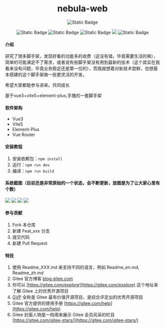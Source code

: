 
# <div align=center>nebula-web</div>

<div align=center>

  ![Static Badge](https://img.shields.io/badge/v0.0.1-white?style=flat&logo=nebula&label=nebula&color=%23FF0000)

  ![Static Badge](https://img.shields.io/badge/v20.11.1-white?style=flat&logoColor=%23339933&label=nodejs&color=%23339933)
  ![Static Badge](https://img.shields.io/badge/v10.5.0-white?style=flat&logo=npm&label=npm&color=%23CB3837)
  ![Static Badge](https://img.shields.io/badge/v3.4.21-white?style=flat&label=vue&color=%234FC08D)
  ![](https://img.shields.io/badge/v5.0.8-white?style=flat&logo=vue&label=vue%2Fcli&labelColor=%234FC08D)
  ![Static Badge](https://img.shields.io/badge/v5.2.4-white?style=flat&logo=vite&label=vite&color=%23646CFF)
</div>

#### 介绍
研究了很多脚手架，发现好看的功能多的收费（这没有错，毕竟需要生活的嘛），简单的可能满足不了需求，或者说有些脚手架没有用到最新的技术（这个其实在我看来没有问题，毕竟业务稳定还是第一位的），而我就想着对新技术尝鲜，也想基本搭建的这个脚手架做一些更灵活的开发。

希望大家都能参与进来。共同成长

基于vue3+vite5+element-plus,手撸的一套脚手架

#### 软件架构
* Vue3
* Vite5
* Element-Plus
* Vue Router

#### 安装教程

1.  安装依赖包：`npm install`
2.  运行：`npm run dev`
3.  编译：`npm run build`

#### 系统截图（目前还是非常原始的一个状态，会不断更新，放图是为了让大家心里有个数）
![](https://gitee.com/kushu001/pic-go-images/raw/master/images/20240327154001.png)
![](https://gitee.com/kushu001/pic-go-images/raw/master/images/20240327154025.png)
![](https://gitee.com/kushu001/pic-go-images/raw/master/images/20240328104431.png)
![](https://gitee.com/kushu001/pic-go-images/raw/master/images/20240328104501.png)
#### 参与贡献

1.  Fork 本仓库
2.  新建 Feat_xxx 分支
3.  提交代码
4.  新建 Pull Request


#### 特技

1.  使用 Readme\_XXX.md 来支持不同的语言，例如 Readme\_en.md, Readme\_zh.md
2.  Gitee 官方博客 [blog.gitee.com](https://blog.gitee.com)
3.  你可以 [https://gitee.com/explore](https://gitee.com/explore) 这个地址来了解 Gitee 上的优秀开源项目
4.  [GVP](https://gitee.com/gvp) 全称是 Gitee 最有价值开源项目，是综合评定出的优秀开源项目
5.  Gitee 官方提供的使用手册 [https://gitee.com/help](https://gitee.com/help)
6.  Gitee 封面人物是一档用来展示 Gitee 会员风采的栏目 [https://gitee.com/gitee-stars/](https://gitee.com/gitee-stars/)
